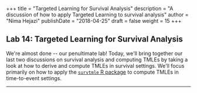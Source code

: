 +++
title = "Targeted Learning for Survival Analysis"
description = "A discussion of how to apply Targeted Learning to survival analysis"
author = "Nima Hejazi"
publishDate = "2018-04-25"
draft = false
weight = 15
+++

## Lab 14: Targeted Learning for Survival Analysis

We're almost done -- our penultimate lab! Today, we'll bring together our last
two discussions on survival analysis and computing TMLEs by taking a look at how
to derive and compute TMLEs in survival settings. We'll focus primarily on how
to apply the [`survtmle` R
package](https://github.com/benkeser/survtmle) to compute TMLEs in time-to-event
settings.

---
